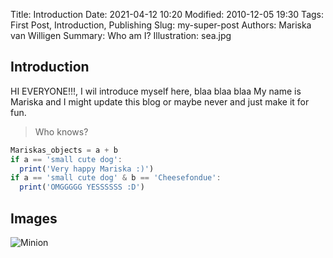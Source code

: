 Title: Introduction
Date: 2021-04-12 10:20
Modified: 2010-12-05 19:30
Tags: First Post, Introduction, Publishing
Slug: my-super-post
Authors: Mariska van Willigen
Summary: Who am I?
Illustration: sea.jpg

## Introduction
HI EVERYONE!!!, I wil introduce myself here, blaa blaa blaa My name is Mariska and I might update this blog or maybe never and just make it for fun. 

> Who knows?
``` js
Mariskas_objects = a + b
if a == 'small cute dog':
  print('Very happy Mariska :)')
if a == 'small cute dog' & b == 'Cheesefondue':
  print('OMGGGGG YESSSSSS :D')
```

## Images

![Minion](https://octodex.github.com/images/minion.png)
